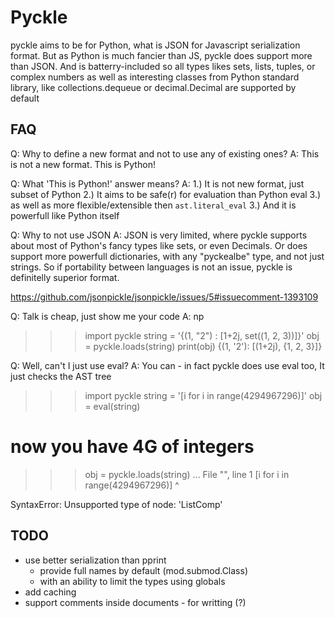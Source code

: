 # Pyckle

pyckle aims to be for Python, what is JSON for Javascript serialization format.
But as Python is much fancier than JS, pyckle does support more than JSON. And
is batterry-included so all types likes sets, lists, tuples, or complex numbers
as well as interesting classes from Python standard library, like
collections.dequeue or decimal.Decimal are supported by default

## FAQ
Q: Why to define a new format and not to use any of existing ones?
A: This is not a new format. This is Python!

Q: What 'This is Python!' answer means?
A: 1.) It is not new format, just subset of Python
   2.) It aims to be safe(r) for evaluation than Python eval
   3.) as well as more flexible/extensible then `ast.literal_eval`
   3.) And it is powerfull like Python itself

Q: Why to not use JSON
A: JSON is very limited, where pyckle supports about most of Python's fancy
   types like sets, or even Decimals. Or does support more powerfull dictionaries,
   with any "pyckealbe" type, and not just strings. So if portability between
   languages is not an issue, pyckle is definitelly superior format.

   https://github.com/jsonpickle/jsonpickle/issues/5#issuecomment-1393109

Q: Talk is cheap, just show me your code
A: np

  >>> import pyckle
  >>> string = '{(1, "2") : [1+2j, set((1, 2, 3))]}'
  >>> obj = pyckle.loads(string)
  >>> print(obj)
  {(1, '2'): [(1+2j), {1, 2, 3}]}

Q: Well, can't I just use eval?
A: You can - in fact pyckle does use eval too, It just checks the AST tree

  >>> import pyckle
  >>> string = '[i for i in range(4294967296)]'
  >>> obj = eval(string)
  # now you have 4G of integers
  >>> obj = pyckle.loads(string)
  ...
    File "<string>", line 1
      [i for i in range(4294967296)]
      ^

  SyntaxError: Unsupported type of node: 'ListComp'

## TODO
* use better serialization than pprint
  - provide full names by default (mod.submod.Class)
  - with an ability to limit the types using globals
* add caching
* support comments inside documents - for writting (?)
